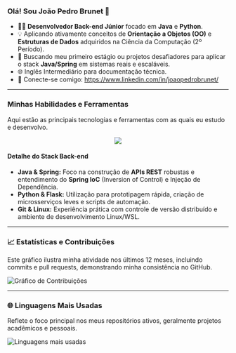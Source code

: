 ### Olá! Sou João Pedro Brunet 👋

- 👨‍💻 **Desenvolvedor Back-end Júnior** focado em **Java** e **Python**.
- 💡 Aplicando ativamente conceitos de **Orientação a Objetos (OO)** e **Estruturas de Dados** adquiridos na Ciência da Computação (2º Período).
- 🎯 Buscando meu primeiro estágio ou projetos desafiadores para aplicar o stack **Java/Spring** em sistemas reais e escaláveis.
- 🌐 Inglês Intermediário para documentação técnica.
- 🔗 Conecte-se comigo: https://www.linkedin.com/in/joaopedrobrunet/

---

### Minhas Habilidades e Ferramentas

Aqui estão as principais tecnologias e ferramentas com as quais eu estudo e desenvolvo.

<p align="center">
  <a href="https://skillicons.dev">
    <img src="https://skillicons.dev/icons?i=git,java,linux,py,spring,flask" />
  </a>
</p>

#### Detalhe do Stack Back-end
* **Java & Spring:** Foco na construção de **APIs REST** robustas e entendimento do **Spring IoC** (Inversion of Control) e Injeção de Dependência.
* **Python & Flask:** Utilização para prototipagem rápida, criação de microsserviços leves e scripts de automação.
* **Git & Linux:** Experiência prática com controle de versão distribuído e ambiente de desenvolvimento Linux/WSL.

---

### 📈 Estatísticas e Contribuições

Este gráfico ilustra minha atividade nos últimos 12 meses, incluindo commits e pull requests, demonstrando minha consistência no GitHub.

![Gráfico de Contribuições](https://github-readme-activity-graph.vercel.app/graph?username=pedrobrunet&theme=react-dark)

---

### 🌐 Linguagens Mais Usadas

Reflete o foco principal nos meus repositórios ativos, geralmente projetos acadêmicos e pessoais.

![Linguagens mais usadas](https://github-readme-stats.vercel.app/api/top-langs/?username=pedrobrunet&layout=compact&theme=dark)
